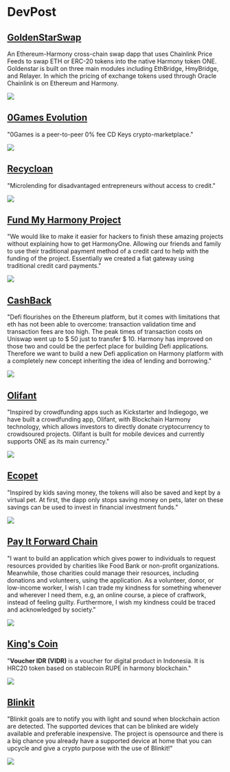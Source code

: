# DevPost

## [GoldenStarSwap](https://devpost.com/software/harmony-cosmos-cross)

An Ethereum-Harmony cross-chain swap dapp that uses Chainlink Price Feeds to swap ETH or ERC-20 tokens into the native Harmony token ONE. Goldenstar is built on three main modules including EthBridge, HmyBridge, and Relayer. In which the pricing of exchange tokens used through Oracle Chainlink is on Ethereum and Harmony.

![](../../../.gitbook/assets/goldenstarswap.jpeg)

## [0Games Evolution](https://devpost.com/software/0games-evolution)

"0Games is a peer-to-peer 0% fee CD Keys crypto-marketplace."

![](../../../.gitbook/assets/0games.png)

## [Recycloan](https://devpost.com/software/recycloan)

"Microlending for disadvantaged entrepreneurs without access to credit."

![](../../../.gitbook/assets/recycloan.png)

## [Fund My Harmony Project](https://devpost.com/software/web3devs-unisend-money-transfer-project)

"We would like to make it easier for hackers to finish these amazing projects without explaining how to get HarmonyOne. Allowing our friends and family to use their traditional payment method of a credit card to help with the funding of the project. Essentially we created a fiat gateway using traditional credit card payments."

![](../../../.gitbook/assets/web3devs.png)

## [CashBack](https://devpost.com/software/cryptopet)

"Defi flourishes on the Ethereum platform, but it comes with limitations that eth has not been able to overcome: transaction validation time and transaction fees are too high. The peak times of transaction costs on Uniswap went up to $ 50 just to transfer $ 10. Harmony has improved on those two and could be the perfect place for building Defi applications. Therefore we want to build a new Defi application on Harmony platform with a completely new concept inheriting the idea of lending and borrowing."

![](../../../.gitbook/assets/cashback.png)

## [Olifant](https://devpost.com/software/shofar)

"Inspired by crowdfunding apps such as Kickstarter and Indiegogo, we have built a crowdfunding app, Olifant, with Blockchain Harmony technology, which allows investors to directly donate cryptocurrency to crowdsoured projects. Olifant is built for mobile devices and currently supports ONE as its main currency."

![](../../../.gitbook/assets/olifant.png)

## [Ecopet](https://devpost.com/software/ecopet-1iorbs)

"Inspired by kids saving money, the tokens will also be saved and kept by a virtual pet. At first, the dapp only stops saving money on pets, later on these savings can be used to invest in financial investment funds."

![](../../../.gitbook/assets/ecopet.png)

## [Pay It Forward Chain](https://devpost.com/software/pay-it-forward-962ag3)

"I want to build an application which gives power to individuals to request resources provided by charities like Food Bank or non-profit organizations. Meanwhile, those charities could manage their resources, including donations and volunteers, using the application. As a volunteer, donor, or low-income worker, I wish I can trade my kindness for something whenever and wherever I need them, e.g, an online course, a piece of craftwork, instead of feeling guilty. Furthermore, I wish my kindness could be traced and acknowledged by society."

![](../../../.gitbook/assets/pay-it-forward.png)

## [King's Coin](https://devpost.com/software/king-s-coin)

"**Voucher IDR \(VIDR\)** is a voucher for digital product in Indonesia. It is HRC20 token based on stablecoin RUPE in harmony blockchain."

![](../../../.gitbook/assets/kings-coin.png)

## [Blinkit](https://devpost.com/software/blinkit-ephtol)

"Blinkit goals are to notify you with light and sound when blockchain action are detected. The supported devices that can be blinked are widely available and preferable inexpensive. The project is opensource and there is a big chance you already have a supported device at home that you can upcycle and give a crypto purpose with the use of Blinkit!"

![](../../../.gitbook/assets/blinkit.png)





